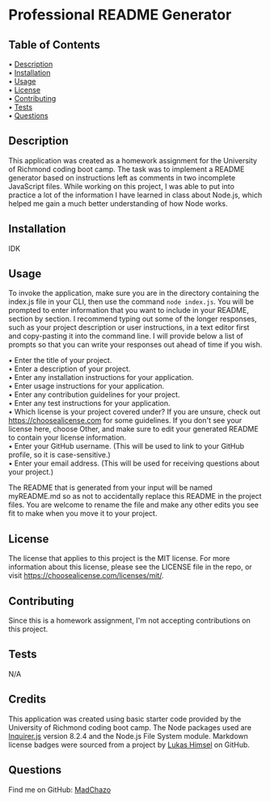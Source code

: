 # Professional README Generator

## Table of Contents

• [Description](#description)  
• [Installation](#installation)  
• [Usage](#usage)  
• [License](#license)  
• [Contributing](#contributing)  
• [Tests](#tests)  
• [Questions](#questions)

## Description

This application was created as a homework assignment for the University of Richmond coding boot camp. The task was to implement a README generator based on instructions left as comments in two incomplete JavaScript files. While working on this project, I was able to put into practice a lot of the information I have learned in class about Node.js, which helped me gain a much better understanding of how Node works.

## Installation

IDK

## Usage

To invoke the application, make sure you are in the directory containing the index.js file in your CLI, then use the command `node index.js`. You will be prompted to enter information that you want to include in your README, section by section. I recommend typing out some of the longer responses, such as your project description or user instructions, in a text editor first and copy-pasting it into the command line. I will provide below a list of prompts so that you can write your responses out ahead of time if you wish. 

• Enter the title of your project.  
• Enter a description of your project.  
• Enter any installation instructions for your application.  
• Enter usage instructions for your application.  
• Enter any contribution guidelines for your project.  
• Enter any test instructions for your application.  
• Which license is your project covered under? If you are unsure, check out https://choosealicense.com for some guidelines. If you don't see your license here, choose Other, and make sure to edit your generated README to contain your license information.  
• Enter your GitHub username. (This will be used to link to your GitHub profile, so it is case-sensitive.)  
• Enter your email address. (This will be used for receiving questions about your project.)  

The README that is generated from your input will be named myREADME.md so as not to accidentally replace this README in the project files. You are welcome to rename the file and make any other edits you see fit to make when you move it to your project.

## License

The license that applies to this project is the MIT license. For more information about this license, please see the LICENSE file in the repo, or visit https://choosealicense.com/licenses/mit/.

## Contributing

Since this is a homework assignment, I'm not accepting contributions on this project.

## Tests

N/A

## Credits

This application was created using basic starter code provided by the University of Richmond coding boot camp. The Node packages used are [Inquirer.js](https://www.npmjs.com/package/inquirer?activeTab=readme) version 8.2.4 and the Node.js File System module. Markdown license badges were sourced from a project by [Lukas Himsel](https://github.com/lukas-h) on GitHub. 

## Questions

Find me on GitHub: [MadChazo](https://github.com/MadChazo)